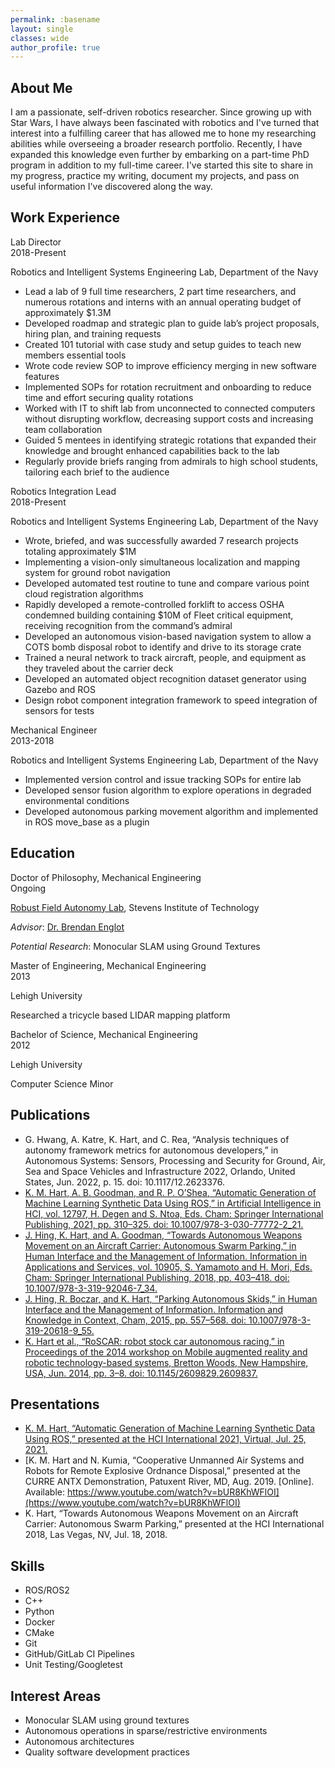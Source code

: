 ```yaml
---
permalink: :basename
layout: single
classes: wide
author_profile: true
---
```


<link rel="stylesheet" href="/assets/css/about.css">

## About Me ##
I am a passionate, self-driven robotics researcher. Since growing up with Star Wars, I have always been fascinated with
robotics and I've turned that interest into a fulfilling career that has allowed me to hone my researching abilities
while overseeing a broader research portfolio. Recently, I have expanded this knowledge even further by embarking on a
part-time PhD program in addition to my full-time career. I've started this site to share in my progress, practice my
writing, document my projects, and pass on useful information I've discovered along the way.

## Work Experience ##
<div class="title">
	Lab Director
</div>
<div class="dates">
	2018-Present
</div>
<div style="clear:both;"></div>

Robotics and Intelligent Systems Engineering Lab, Department of the Navy
- Lead a lab of 9 full time researchers, 2 part time researchers, and numerous rotations and interns with an annual operating budget of approximately $1.3M
- Developed roadmap and strategic plan to guide lab’s project proposals, hiring plan, and training requests
- Created 101 tutorial with case study and setup guides to teach new members essential tools
- Wrote code review SOP to improve efficiency merging in new software features
-	Implemented SOPs for rotation recruitment and onboarding to reduce time and effort securing quality rotations
- Worked with IT to shift lab from unconnected to connected computers without disrupting workflow, decreasing support costs and increasing team collaboration
- Guided 5 mentees in identifying strategic rotations that expanded their knowledge and brought enhanced capabilities back to the lab
- Regularly provide briefs ranging from admirals to high school students, tailoring each brief to the audience

<div class="title">
	Robotics Integration Lead
</div>
<div class="dates">
	2018-Present
</div>
<div style="clear:both;"></div>

Robotics and Intelligent Systems Engineering Lab, Department of the Navy
- Wrote, briefed, and was successfully awarded 7 research projects totaling approximately $1M
-	Implementing a vision-only simultaneous localization and mapping system for ground robot navigation
-	Developed automated test routine to tune and compare various point cloud registration algorithms
-	Rapidly developed a remote-controlled forklift to access OSHA condemned building containing $10M of Fleet critical equipment, receiving recognition from the command’s admiral
-	Developed an autonomous vision-based navigation system to allow a COTS bomb disposal robot to identify and drive to its storage crate
-	Trained a neural network to track aircraft, people, and equipment as they traveled about the carrier deck
-	Developed an automated object recognition dataset generator using Gazebo and ROS
- Design robot component integration framework to speed integration of sensors for tests

<div class="title">
	Mechanical Engineer
</div>
<div class="dates">
	2013-2018
</div>
<div style="clear:both;"></div>

Robotics and Intelligent Systems Engineering Lab, Department of the Navy
-	Implemented version control and issue tracking SOPs for entire lab
-	Developed sensor fusion algorithm to explore operations in degraded environmental conditions
-	Developed autonomous parking movement algorithm and implemented in ROS move_base as a plugin

## Education ##
<div class="title">
	Doctor of Philosophy, Mechanical Engineering
</div>
<div class="dates">
	Ongoing
</div>
<div style="clear:both;"></div>

[Robust Field Autonomy Lab](https://robustfieldautonomylab.github.io/people.html), Stevens Institute of Technology

*Advisor*: [Dr. Brendan Englot](https://faculty.stevens.edu/benglot)

*Potential Research*: Monocular SLAM using Ground Textures

<div class="title">
	Master of Engineering, Mechanical Engineering
</div>
<div class="dates">
	2013
</div>
<div style="clear:both;"></div>

Lehigh University

Researched a tricycle based LIDAR mapping platform

<div class="title">
	Bachelor of Science, Mechanical Engineering
</div>
<div class="dates">
	2012
</div>
<div style="clear:both;"></div>

Lehigh University

Computer Science Minor


## Publications ##
- G. Hwang, A. Katre, K. Hart, and C. Rea, “Analysis techniques of autonomy framework metrics for autonomous developers,” in Autonomous Systems: Sensors, Processing and Security for Ground, Air, Sea and Space Vehicles and Infrastructure 2022, Orlando, United States, Jun. 2022, p. 15. doi: 10.1117/12.2623376.
- [K. M. Hart, A. B. Goodman, and R. P. O’Shea, “Automatic Generation of Machine Learning Synthetic Data Using ROS,” in Artificial Intelligence in HCI, vol. 12797, H. Degen and S. Ntoa, Eds. Cham: Springer International Publishing, 2021, pp. 310–325. doi: 10.1007/978-3-030-77772-2_21.](/assets/papers/Automatic_Generation_of_Machine_Learning_Synthetic_Data_Using_ROS.pdf)
- [J. Hing, K. Hart, and A. Goodman, “Towards Autonomous Weapons Movement on an Aircraft Carrier: Autonomous Swarm Parking,” in Human Interface and the Management of Information. Information in Applications and Services, vol. 10905, S. Yamamoto and H. Mori, Eds. Cham: Springer International Publishing, 2018, pp. 403–418. doi: 10.1007/978-3-319-92046-7_34.](/assets/papers/Towards_Autonomous_Weapons_Movement_on_an_Aircraft_Carrier-Autonomous_Swarm_Parking.pdf)
- [J. Hing, R. Boczar, and K. Hart, “Parking Autonomous Skids,” in Human Interface and the Management of Information. Information and Knowledge in Context, Cham, 2015, pp. 557–568. doi: 10.1007/978-3-319-20618-9_55.](/assets/papers/Parking_Autonomous_Skids.pdf)
- [K. Hart et al., “RoSCAR: robot stock car autonomous racing,” in Proceedings of the 2014 workshop on Mobile augmented reality and robotic technology-based systems, Bretton Woods, New Hampshire, USA, Jun. 2014, pp. 3–8. doi: 10.1145/2609829.2609837.](/assets/papers/RoSCAR-Robot_Stock_Car_Autonomous_Racing.pdf)

## Presentations ##
- [K. M. Hart, “Automatic Generation of Machine Learning Synthetic Data Using ROS,” presented at the HCI International 2021, Virtual, Jul. 25, 2021.](https://drive.google.com/file/d/1G-mnzDOK0mjHeCWuimCk-Ent7LIG4dSD/view?usp=sharing)
- [K. M. Hart and N. Kumia, “Cooperative Unmanned Air Systems and Robots for Remote Explosive Ordnance Disposal,” presented at the CURRE ANTX Demonstration, Patuxent River, MD, Aug. 2019. [Online]. Available: https://www.youtube.com/watch?v=bUR8KhWFlOI](https://www.youtube.com/watch?v=bUR8KhWFlOI)
- K. Hart, “Towards Autonomous Weapons Movement on an Aircraft Carrier: Autonomous Swarm Parking,” presented at the HCI International 2018, Las Vegas, NV, Jul. 18, 2018.

## Skills ##
- ROS/ROS2
- C++
- Python
- Docker
- CMake
- Git
- GitHub/GitLab CI Pipelines
- Unit Testing/Googletest

## Interest Areas ##
- Monocular SLAM using ground textures
- Autonomous operations in sparse/restrictive environments
- Autonomous architectures
- Quality software development practices